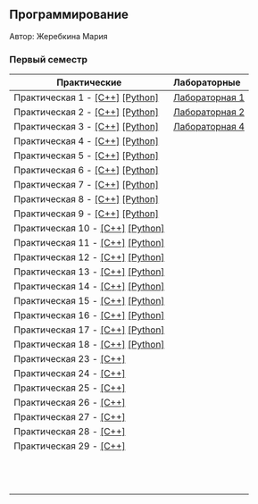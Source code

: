 ## Программирование

Автор: Жеребкина Мария
​

### Первый семестр

| Практические | Лабораторные |
| ------------ | :----------- |
| Практическая 1 - [[C++]](./Practice/01/c++/) [[Python]](./Practice/01/python/) | [Лабораторная 1](./lab/01/ReadMe.md) |
| Практическая 2 - [[C++]](./Practice/02/c++/) [[Python]](./Practice/02/python/) | [Лабораторная 2](./lab/02/ReadMe.md) |
| Практическая 3 - [[C++]](./Practice/03/c++/) [[Python]](./Practice/03/python/) | [Лабораторная 4](./lab/04/ReadMe.md)|
| Практическая 4 - [[C++]](./Practice/04/c++/) [[Python]](./Practice/04/python/) |  |
| Практическая 5 - [[C++]](./Practice/05/c++/) [[Python]](./Practice/05/python/) |  |
| Практическая 6 - [[C++]](./Practice/06/c++/) [[Python]](./Practice/06/python/) |  |
| Практическая 7 - [[C++]](./Practice/07/c++/) [[Python]](./Practice/07/python/) |  |
| Практическая 8 - [[C++]](./Practice/08/c++/) [[Python]](./Practice/08/python/) |  |
| Практическая 9 - [[C++]](./Practice/09/c++/) [[Python]](./Practice/09/python/) |  |
| Практическая 10 - [[C++]](./Practice/10/c++/) [[Python]](./Practice/10/python/) |  |
| Практическая 11 - [[C++]](./Practice/11/c++/) [[Python]](./Practice/11/python/) |  |
| Практическая 12 - [[C++]](./Practice/12/c++/) [[Python]](./Practice/12/python/) |  |
| Практическая 13 - [[C++]](./Practice/13/c++/) [[Python]](./Practice/13/python/) |  |
| Практическая 14 - [[C++]](./Practice/14/c++/) [[Python]](./Practice/14/python/) | |
| Практическая 15 - [[C++]](./Practice/15/c++/) [[Python]](./Practice/15/python/) | |
| Практическая 16 - [[C++]](./Practice/16/c++/) [[Python]](./Practice/16/python/) | |
| Практическая 17 - [[C++]](./Practice/17/c++/) [[Python]](./Practice/17/python/) | |
| Практическая 18 - [[C++]](./Practice/18/c++/) [[Python]](./Practice/18/python/) | |
| Практическая 23 - [[C++]](./Practice/23/c++/)| |
| Практическая 24 - [[C++]](./Practice/24/c++/)| |
| Практическая 25 - [[C++]](./Practice/25/c++/)| |
| Практическая 26 - [[C++]](./Practice/26/c++/)| |
| Практическая 27 - [[C++]](./Practice/27/c++/)| |
| Практическая 28 - [[C++]](./Practice/28/c++/)| |
| Практическая 29 - [[C++]](./Practice/29/c++/)| |
| | |
| | |
| | |
| | |
| | |
| | |
| | |
| | |
| | |
| | |
| | |
| | |